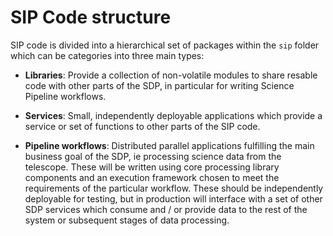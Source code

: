 # SIP Code structure

SIP code is divided into a hierarchical set of packages within the `sip` 
folder which can be categories into three main types:

- **Libraries**: Provide a collection of non-volatile modules to share resable
  code with other parts of the SDP, in particular for writing Science Pipeline
  workflows. 

- **Services**: Small, independently deployable applications which provide a 
  service or set of functions to other parts of the SIP code. 

- **Pipeline workflows**: Distributed parallel applications fulfilling the main 
  business goal of the SDP, ie processing science data from the telescope.
  These will be written using core processing library components and an 
  execution framework chosen to meet the requirements of the particular 
  workflow. 
  These should be independently deployable for testing, but in production will
  interface with a set of other SDP services which consume and / or provide
  data to the rest of the system or subsequent stages of data processing.

 

